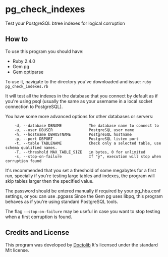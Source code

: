 # pg_check_indexes
Test your PostgreSQL btree indexes for logical corruption

## How to
To use this program you should have:
- Ruby 2.4.0
- Gem pg
- Gem optiparse

To use it, navigate to the directory you've downloaded and issue:
```ruby pg_check_indexes.rb``` 

It will test all the indexes in the database that you connect by default as if you're using psql (usually the same as your username in a local socket connection to PostgreSQL).

You have some more advanced options for other databases or servers:
```
    -d, --database DBNAME            The database name to connect to
    -u, --user DBUSER                PostgreSQL user name
    -h, --hostname DBHOSTNAME        PostgreSQL hostname
    -p, --port DBPORT                PostgreSQL listen port
    -t, --table TABLENAME            Check only a selected table, use schema qualified names.
    -T, --threshold MAX_TABLE_SIZE   in bytes, 0 for unlimited
    -s, --stop-on-failure            If "y", execution will stop when corruption found
```

It's recommended that you set a threshold of some megabytes for a first run, specially if you're testing large tables and indexes, the program will skip tables larger then the specified value.

The password should be entered manually if required by your pg_hba.conf settings, or you can use .pgpass
Since the Gem pg uses libpq, this program behaves as if you're using standard PostgreSQL tools.

The flag `--stop-on-failure` may be useful in case you want to stop testing when a first corruption is found.

## Credits and License
This program was developed by [Doctolib](https://www.doctolib.fr)
It's licensed under the standard Mit license.
